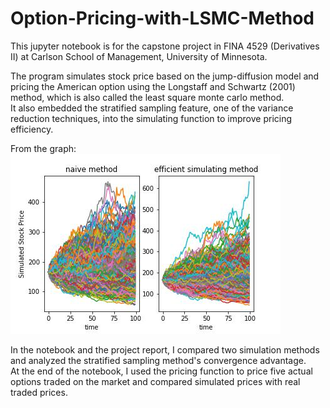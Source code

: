 # Option-Pricing-with-LSMC-Method

This jupyter notebook is for the capstone project in FINA 4529 (Derivatives II) at Carlson School of Management, University of Minnesota.  

The program simulates stock price based on the jump-diffusion model and pricing the American option using the Longstaff and Schwartz (2001) method, which is also called the least square monte carlo method.  
It also embedded the stratified sampling feature, one of the variance reduction techniques, into the simulating function to improve pricing efficiency.

From the graph: 
![ ](https://github.com/ZedongDaniel/Option-Pricing-with-LSMC-Method/blob/a6cbc36be2f5129ba287b8e379d65530f52be950/images/simulated%20stock%20path.jpg)

In the notebook and the project report, I compared two simulation methods and analyzed the stratified sampling method's convergence advantage.  
At the end of the notebook, I used the pricing function to price five actual options traded on the market and compared simulated prices with real traded prices.  


